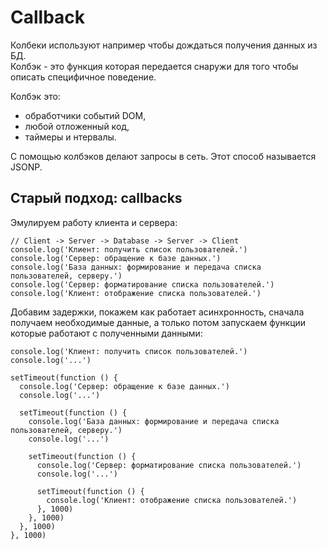 # Callback
Колбеки используют например чтобы дождаться получения данных из БД.  
Колбэк - это функция которая передается снаружи для того чтобы описать специфичное поведение.

Колбэк это:
- обработчики событий DOM,
- любой отложенный код,
- таймеры и нтервалы.

С помощью колбэков делают запросы в сеть. Этот способ называется JSONP.

## Старый подход: callbacks
Эмулируем работу клиента и сервера:
    
    // Client -> Server -> Database -> Server -> Client
    console.log('Клиент: получить список пользователей.')
    console.log('Сервер: обращение к базе данных.')
    console.log('База данных: формирование и передача списка пользователей, серверу.')
    console.log('Сервер: форматирование списка пользователей.')
    console.log('Клиент: отображение списка пользователей.')

Добавим задержки, покажем как работает асинхронность, сначала получаем необходимые данные, а только потом запускаем функции которые работают с полученными данными:

    console.log('Клиент: получить список пользователей.')
    console.log('...')

    setTimeout(function () {
      console.log('Сервер: обращение к базе данных.')
      console.log('...')

      setTimeout(function () {
        console.log('База данных: формирование и передача списка пользователей, серверу.')
        console.log('...')

        setTimeout(function () {
          console.log('Сервер: форматирование списка пользователей.')
          console.log('...')

          setTimeout(function () {
            console.log('Клиент: отображение списка пользователей.')
          }, 1000)
        }, 1000)
      }, 1000)
    }, 1000)
